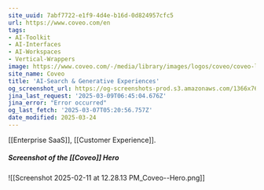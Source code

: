 ```yaml
---
site_uuid: 7abf7722-e1f9-4d4e-b16d-0d824957cfc5
url: https://www.coveo.com/en
tags:
- AI-Toolkit
- AI-Interfaces
- AI-Workspaces
- Vertical-Wrappers
image: https://www.coveo.com/-/media/library/images/logos/coveo/coveo-logo-ogimage-reskin.png
site_name: Coveo
title: 'AI-Search & Generative Experiences'
og_screenshot_url: https://og-screenshots-prod.s3.amazonaws.com/1366x768/80/false/761047facaa18ea19ca4343906c6f818acedc57267b411fa0e7b7fe6f71d7337.jpeg
jina_last_request: '2025-03-09T06:45:04.676Z'
jina_error: "Error occurred"
og_last_fetch: '2025-03-07T05:20:56.757Z'
date_modified: 2025-03-24
---
```



[[Enterprise SaaS]], [[Customer Experience]].
##### Screenshot of the [[Coveo]] Hero
![[Screenshot 2025-02-11 at 12.28.13 PM_Coveo--Hero.png]]
